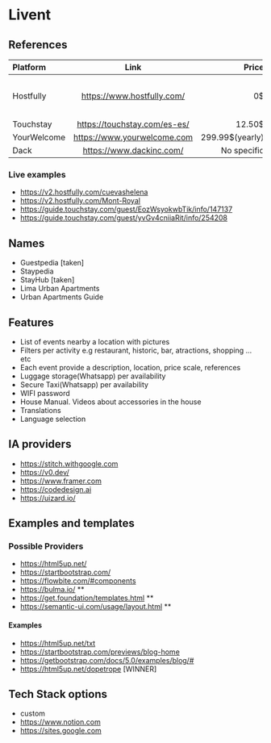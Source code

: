 # Livent

## References

| Platform          | Link                           | Price            |      Notes        |
| :---------------- | :----:                         | ----:            | :---------------- |
| Hostfully         | <https://www.hostfully.com/>   | 0$               | 0$ One free guidebook. Paid 9.99$ Check <https://www.hostfully.com/pricing/digital-guidebooks/#plan-compare>   |
| Touchstay         | <https://touchstay.com/es-es/> | 12.50$           | Annual discount |
| YourWelcome       | <https://www.yourwelcome.com>  | 299.99$(yearly)  | Free tablet     |
| Dack       | <https://www.dackinc.com/>  | No specific| -     |

### Live examples

- <https://v2.hostfully.com/cuevashelena>
- <https://v2.hostfully.com/Mont-Royal>
- <https://guide.touchstay.com/guest/EozWsyokwbTik/info/147137>
- <https://guide.touchstay.com/guest/yvGv4cniiaRit/info/254208>

## Names

- Guestpedia [taken]
- Staypedia
- StayHub [taken]
- Lima Urban Apartments
- Urban Apartments Guide

## Features

- List of events nearby a location with pictures
- Filters per activity e.g restaurant, historic, bar, atractions, shopping ... etc
- Each event provide a description, location, price scale, references
- Luggage storage(Whatsapp) per availability
- Secure Taxi(Whatsapp) per availability
- WIFI password
- House Manual. Videos about accessories in the house
- Translations
- Language selection

## IA providers

- <https://stitch.withgoogle.com>
- <https://v0.dev/>
- <https://www.framer.com>
- <https://codedesign.ai>
- <https://uizard.io/>

## Examples and templates

### Possible Providers

- <https://html5up.net/>
- <https://startbootstrap.com/>
- <https://flowbite.com/#components>
- <https://bulma.io/> **
- <https://get.foundation/templates.html> **
- <https://semantic-ui.com/usage/layout.html> **

#### Examples

- <https://html5up.net/txt>
- <https://startbootstrap.com/previews/blog-home>
- <https://getbootstrap.com/docs/5.0/examples/blog/#>
- <https://html5up.net/dopetrope> [WINNER]

## Tech Stack options

- custom
- <https://www.notion.com>
- <https://sites.google.com>

